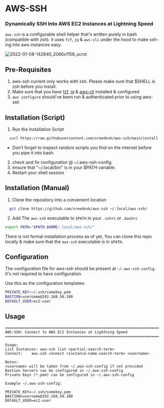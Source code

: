 # AWS-SSH

### Dynamically SSH Into AWS EC2 Instances at Lightning Speed

`aws-ssh` is a configurable shell helper that's written purely in bash (compatible with zsh).
it uses `fzf`, `jq` & `aws-cli` under the hood to make ssh-ing into aws instances easy.

![2022-01-08-142840_2066x1158_scrot](https://user-images.githubusercontent.com/36154121/148638437-d42d8d8f-6b00-4b7b-a008-fd3b24798ef4.png)

## Pre-Requisites
1. aws-ssh current only works with zsh. Please make sure that $SHELL is zsh before you install.
2. Make sure that you have [fzf](https://github.com/junegunn/fzf), [jq](https://stedolan.github.io/jq/) & [aws-cli](https://aws.amazon.com/cli/) installed & configured
3. `aws configure` should've been run & authenticated prior to using aws-ssh

## Installation (Script)
1. Run the Installation Script

```bash
  curl https://raw.githubusercontent.com/sreedevk/aws-ssh/main/install.sh | bash
```
* Don't forget to inspect random scripts you find on the internet before you pipe it into bash.

2. check and fix configuration @ ~/.aws-ssh-config
3. ensure that "~/.local/bin" is in your $PATH variable.
4. Restart your shell session

## Installation (Manual)
1. Clone the repository into a convenient location
```bash
  git clone https://github.com/sreedevk/aws-ssh ~/.local/aws-ssh/
```

2. Add The `aws-ssh` executable to `$PATH` in your `.zshrc` or `.bashrc`
```bash
export PATH="$PATH:$HOME/.local/aws-ssh/"
```
There is not formal installation process as of yet, You can clone this repo locally & make sure that the
`aws-ssh` executable is in `$PATH`.

## Configuration
The configuration file for aws-ssh should be present at `~/.aws-ssh-config`. It's not required to have configuration.

Use this as the configuration templates:

```bash
PRIVATE_KEY=~/.ssh/somekey.pem
BASTION=username@192.168.50.100
DEFAULT_USER=ec2-user
```

## Usage
```
=======================================================================
AWS-SSH: Connect to AWS EC2 Instances at Lightning Speed
=======================================================================

Usage:
List Instances:	aws-ssh list <partial-search-term>
Connect:	aws-ssh connect <instance-name-search-term> <username>

Notes:
<username> will be taken from ~/.aws-ssh-config if not provided
Bastion Servers can be configured in ~/.aws-ssh-config
Private Keys (*.pem) can be configured in ~/.aws-ssh-config

Example ~/.aws-ssh-config:

PRIVATE_KEY=~/.ssh/somekey.pem
BASTION=username@192.168.50.100
DEFAULT_USER=ec2-user
```
